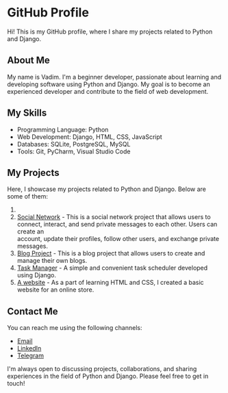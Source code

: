# GitHub Profile

Hi! This is my GitHub profile, where I share my projects related to Python and Django.

## About Me

My name is Vadim. I'm a beginner developer, passionate about learning and developing software using Python and Django. My goal is to become an experienced developer and contribute to the field of web development.

## My Skills

- Programming Language: Python
- Web Development: Django, HTML, CSS, JavaScript
- Databases: SQLite, PostgreSQL, MySQL
- Tools: Git, PyCharm, Visual Studio Code
  
## My Projects

Here, I showcase my projects related to Python and Django. Below are some of them:

1.
2. [Social Network]() - This is a social network project that allows users to connect, interact, and send private messages to each other. Users can create an       
   account, update their profiles, follow other users, and exchange private messages.
3. [Blog Project](https://github.com/vadzimbudnikau/blog_project) - This is a blog project that allows users to create and manage their own blogs.
4. [Task Manager](https://github.com/vadzimbudnikau/task-manager) - A simple and convenient task scheduler developed using Django.
5. [A website](https://github.com/vadzimbudnikau/vadzimbudnikau.github.io) - As a part of learning HTML and CSS, I created a basic website for an online store.

## Contact Me

You can reach me using the following channels:

- [Email](vadimbudnikov@gmail.com)
- [LinkedIn](https://www.linkedin.com/in/vadzim-budnikau-3493a717a/)
- [Telegram](https://t.me/valeriule)

I'm always open to discussing projects, collaborations, and sharing experiences in the field of Python and Django. Please feel free to get in touch!
